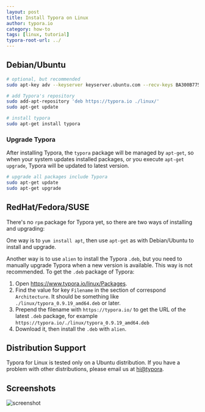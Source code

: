 ```yaml
---
layout: post
title: Install Typora on Linux
author: typora.io
category: how-to
tags: [linux, tutorial]
typora-root-url: ../
---
```


## Debian/Ubuntu

```bash
# optional, but recommended
sudo apt-key adv --keyserver keyserver.ubuntu.com --recv-keys BA300B7755AFCFAE

# add Typora's repository
sudo add-apt-repository 'deb https://typora.io ./linux/'
sudo apt-get update

# install typora
sudo apt-get install typora
```

### Upgrade Typora

After installing Typora, the `typora` package will be managed by `apt-get`, so when your system updates installed packages, or you execute `apt-get upgrade`, Typora will be updated to latest version.

```bash
# upgrade all packages include Typora
sudo apt-get update
sudo apt-get upgrade
```

## RedHat/Fedora/SUSE

There's no `rpm` package for Typora yet, so there are two ways of installing and upgrading:

One way is to `yum install apt`, then use `apt-get` as with Debian/Ubuntu to install and upgrade.

Another way is to use `alien` to install the Typora `.deb`, but you need to manually upgrade Typora when a new version is available. This way is not recommended. To get the `.deb` package of Typora:

1. Open <https://www.typora.io/linux/Packages>.
2. Find the value for key `Filename` in the section of correspond  `Architecture`. It should be something like `./linux/typora_0.9.19_amd64.deb` or later.
3. Prepend the filename with `https://typora.io/` to get the URL of the latest `.deb` package, for example `https://typora.io/./linux/typora_0.9.19_amd64.deb`
4. Download it, then install the `.deb` with `alien`.

## Distribution Support

Typora for Linux is tested only on a Ubuntu distribution. If you have a problem with other distributions, please email us at [hi@typora](http://mailto:hi@typora.io).

## Screenshots

![screenshot](/media/typora-linux/screenshot.png)